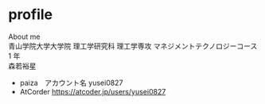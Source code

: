 # profile
About me  
青山学院大学大学院 理工学研究科 理工学専攻 マネジメントテクノロジーコース 1 年  
森若裕星
- paiza　アカウント名 yusei0827
- AtCorder https://atcoder.jp/users/yusei0827

